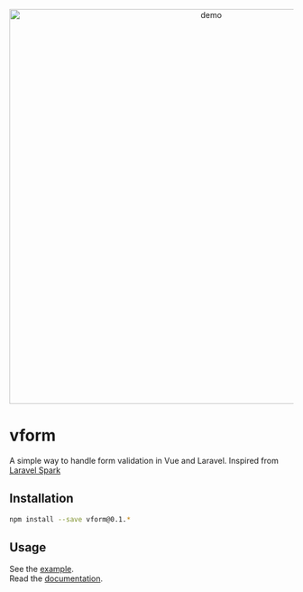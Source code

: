<p align="center">
  <img width="700" src="http://i.imgur.com/AcBAPll.gif" alt="demo">
</p>

# vform

A simple way to handle form validation in Vue and Laravel. Inspired from [Laravel Spark](https://spark.laravel.com/)

## Installation

```bash
npm install --save vform@0.1.*
```

## Usage

See the [example](example). <br>
Read the [documentation](DOCS.md).
